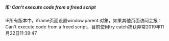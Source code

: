 ##### IE: Can't execute code from a freed script

IE所有版本中，iframe页面设置window.parent.对象，如果其他页面访问会报：Can't execute code from a freed script，目前使用try catch捕获异常2019年11月22日11:39:47

